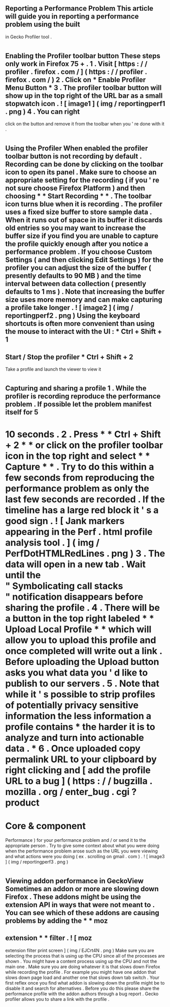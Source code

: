 #
Reporting
a
Performance
Problem
This
article
will
guide
you
in
reporting
a
performance
problem
using
the
built
-
in
Gecko
Profiler
tool
.
#
#
Enabling
the
Profiler
toolbar
button
These
steps
only
work
in
Firefox
75
+
.
1
.
Visit
[
https
:
/
/
profiler
.
firefox
.
com
/
]
(
https
:
/
/
profiler
.
firefox
.
com
/
)
2
.
Click
on
*
Enable
Profiler
Menu
Button
*
3
.
The
profiler
toolbar
button
will
show
up
in
the
top
right
of
the
URL
bar
as
a
small
stopwatch
icon
.
!
[
image1
]
(
img
/
reportingperf1
.
png
)
4
.
You
can
right
-
click
on
the
button
and
remove
it
from
the
toolbar
when
you
'
re
done
with
it
.
#
#
Using
the
Profiler
When
enabled
the
profiler
toolbar
button
is
not
recording
by
default
.
Recording
can
be
done
by
clicking
on
the
toolbar
icon
to
open
its
panel
.
Make
sure
to
choose
an
appropriate
setting
for
the
recording
(
if
you
'
re
not
sure
choose
Firefox
Platform
)
and
then
choosing
*
*
Start
Recording
*
*
.
The
toolbar
icon
turns
blue
when
it
is
recording
.
The
profiler
uses
a
fixed
size
buffer
to
store
sample
data
.
When
it
runs
out
of
space
in
its
buffer
it
discards
old
entries
so
you
may
want
to
increase
the
buffer
size
if
you
find
you
are
unable
to
capture
the
profile
quickly
enough
after
you
notice
a
performance
problem
.
If
you
choose
Custom
Settings
(
and
then
clicking
Edit
Settings
)
for
the
profiler
you
can
adjust
the
size
of
the
buffer
(
presently
defaults
to
90
MB
)
and
the
time
interval
between
data
collection
(
presently
defaults
to
1
ms
)
.
Note
that
increasing
the
buffer
size
uses
more
memory
and
can
make
capturing
a
profile
take
longer
.
!
[
image2
]
(
img
/
reportingperf2
.
png
)
Using
the
keyboard
shortcuts
is
often
more
convenient
than
using
the
mouse
to
interact
with
the
UI
:
*
Ctrl
+
Shift
+
1
-
Start
/
Stop
the
profiler
*
Ctrl
+
Shift
+
2
-
Take
a
profile
and
launch
the
viewer
to
view
it
#
#
Capturing
and
sharing
a
profile
1
.
While
the
profiler
is
recording
reproduce
the
performance
problem
.
If
possible
let
the
problem
manifest
itself
for
5
-
10
seconds
.
2
.
Press
*
*
Ctrl
+
Shift
+
2
*
*
or
click
on
the
profiler
toolbar
icon
in
the
top
right
and
select
*
*
Capture
*
*
.
Try
to
do
this
within
a
few
seconds
from
reproducing
the
performance
problem
as
only
the
last
few
seconds
are
recorded
.
If
the
timeline
has
a
large
red
block
it
'
s
a
good
sign
.
!
[
Jank
markers
appearing
in
the
Perf
.
html
profile
analysis
tool
.
]
(
img
/
PerfDotHTMLRedLines
.
png
)
3
.
The
data
will
open
in
a
new
tab
.
Wait
until
the
\
"
Symbolicating
call
stacks
\
"
notification
disappears
before
sharing
the
profile
.
4
.
There
will
be
a
button
in
the
top
right
labeled
*
*
Upload
Local
Profile
*
*
which
will
allow
you
to
upload
this
profile
and
once
completed
will
write
out
a
link
.
Before
uploading
the
Upload
button
asks
you
what
data
you
'
d
like
to
publish
to
our
servers
.
5
.
Note
that
while
it
'
s
possible
to
strip
profiles
of
potentially
privacy
sensitive
information
the
less
information
a
profile
contains
*
the
harder
it
is
to
analyze
and
turn
into
actionable
data
.
*
6
.
Once
uploaded
copy
permalink
URL
to
your
clipboard
by
right
clicking
and
[
add
the
profile
URL
to
a
bug
]
(
https
:
/
/
bugzilla
.
mozilla
.
org
/
enter_bug
.
cgi
?
product
=
Core
&
component
=
Performance
)
for
your
performance
problem
and
/
or
send
it
to
the
appropriate
person
.
Try
to
give
some
context
about
what
you
were
doing
when
the
performance
problem
arose
such
as
the
URL
you
were
viewing
and
what
actions
were
you
doing
(
ex
.
scrolling
on
gmail
.
com
)
.
!
[
image3
]
(
img
/
reportingperf3
.
png
)
#
#
Viewing
addon
performance
in
GeckoView
Sometimes
an
addon
or
more
are
slowing
down
Firefox
.
These
addons
might
be
using
the
extension
API
in
ways
that
were
not
meant
to
.
You
can
see
which
of
these
addons
are
causing
problems
by
adding
the
*
*
moz
-
extension
*
*
filter
.
!
[
moz
-
extension
filter
print
screen
]
(
img
/
EJCrt4N
.
png
)
Make
sure
you
are
selecting
the
process
that
is
using
up
the
CPU
since
all
of
the
processes
are
shown
.
You
might
have
a
content
process
using
up
the
CPU
and
not
the
main
one
.
Make
sure
you
are
doing
whatever
it
is
that
slows
down
Firefox
while
recording
the
profile
.
For
example
you
might
have
one
addon
that
slows
down
page
load
and
another
one
that
slows
down
tab
switch
.
Your
first
reflex
once
you
find
what
addon
is
slowing
down
the
profile
might
be
to
disable
it
and
search
for
alternatives
.
Before
you
do
this
please
share
the
performance
profile
with
the
addon
authors
through
a
bug
report
.
Gecko
profiler
allows
you
to
share
a
link
with
the
profile
.
